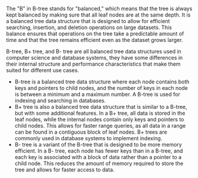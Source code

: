   
The "B" in B-tree stands for "balanced," which means that the tree is always kept balanced by making sure that all leaf nodes are at the same depth.
It is a balanced tree data structure that is designed to allow for efficient searching, insertion, and deletion operations on large datasets.
This balance ensures that operations on the tree take a predictable amount of time and that the tree remains efficient even as the dataset grows larger.

B-tree, B+ tree, and B- tree are all balanced tree data structures used in computer science and database systems, they have some differences in their internal structure and performance characteristics that make them suited for different use cases.

- B-tree is a balanced tree data structure where each node contains both keys and pointers to child nodes, and the number of keys in each node is between a minimum and a maximum number. A B-tree is used for indexing and searching in databases.
- B+ tree is also a balanced tree data structure that is similar to a B-tree, but with some additional features. In a B+ tree, all data is stored in the leaf nodes, while the internal nodes contain only keys and pointers to child nodes. This allows for faster range queries, as all data in a range can be found in a contiguous block of leaf nodes. B+ trees are commonly used in database systems to implement indexing.
- B- tree is a variant of the B-tree that is designed to be more memory efficient. In a B- tree, each node has fewer keys than in a B-tree, and each key is associated with a block of data rather than a pointer to a child node. This reduces the amount of memory required to store the tree and allows for faster access to data.
